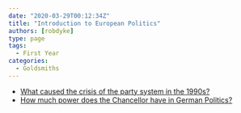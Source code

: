 ```yaml
---
date: "2020-03-29T00:12:34Z"
title: "Introduction to European Politics"
authors: [robdyke]
type: page
tags:
  - First Year
categories:
  - Goldsmiths
---
```


- [What caused the crisis of the party system in the 1990s?](files/rd_iep_y1_spring05.pdf)
- [How much power does the Chancellor have in German Politics?](files/rd_iep_y1_autum04.pdf)